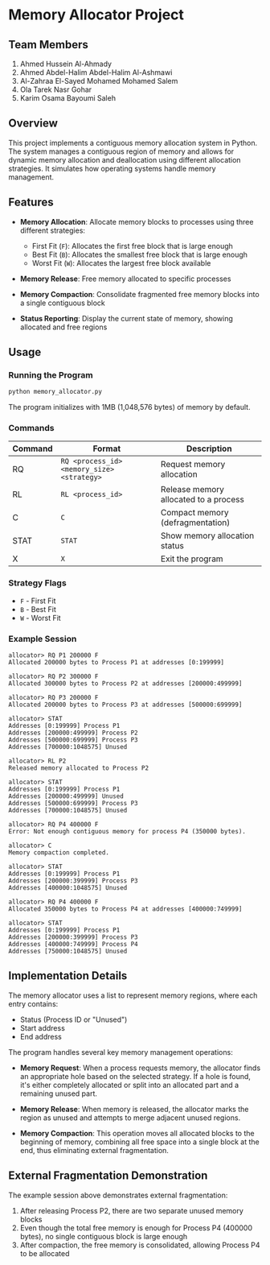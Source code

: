 # Memory Allocator Project

## Team Members
1. Ahmed Hussein Al-Ahmady
2. Ahmed Abdel-Halim Abdel-Halim Al-Ashmawi
3. Al-Zahraa El-Sayed Mohamed Mohamed Salem
4. Ola Tarek Nasr Gohar
5. Karim Osama Bayoumi Saleh

## Overview

This project implements a contiguous memory allocation system in Python. The system manages a contiguous region of memory and allows for dynamic memory allocation and deallocation using different allocation strategies. It simulates how operating systems handle memory management.

## Features

- **Memory Allocation**: Allocate memory blocks to processes using three different strategies:
  - First Fit (`F`): Allocates the first free block that is large enough
  - Best Fit (`B`): Allocates the smallest free block that is large enough
  - Worst Fit (`W`): Allocates the largest free block available

- **Memory Release**: Free memory allocated to specific processes

- **Memory Compaction**: Consolidate fragmented free memory blocks into a single contiguous block

- **Status Reporting**: Display the current state of memory, showing allocated and free regions

## Usage

### Running the Program

```bash
python memory_allocator.py
```

The program initializes with 1MB (1,048,576 bytes) of memory by default.

### Commands

| Command | Format | Description |
|---------|--------|-------------|
| RQ | `RQ <process_id> <memory_size> <strategy>` | Request memory allocation |
| RL | `RL <process_id>` | Release memory allocated to a process |
| C  | `C` | Compact memory (defragmentation) |
| STAT | `STAT` | Show memory allocation status |
| X  | `X` | Exit the program |

### Strategy Flags
- `F` - First Fit
- `B` - Best Fit
- `W` - Worst Fit

### Example Session

```
allocator> RQ P1 200000 F
Allocated 200000 bytes to Process P1 at addresses [0:199999]

allocator> RQ P2 300000 F
Allocated 300000 bytes to Process P2 at addresses [200000:499999]

allocator> RQ P3 200000 F
Allocated 200000 bytes to Process P3 at addresses [500000:699999]

allocator> STAT
Addresses [0:199999] Process P1
Addresses [200000:499999] Process P2
Addresses [500000:699999] Process P3
Addresses [700000:1048575] Unused

allocator> RL P2
Released memory allocated to Process P2

allocator> STAT
Addresses [0:199999] Process P1
Addresses [200000:499999] Unused
Addresses [500000:699999] Process P3
Addresses [700000:1048575] Unused

allocator> RQ P4 400000 F
Error: Not enough contiguous memory for process P4 (350000 bytes).

allocator> C
Memory compaction completed.

allocator> STAT
Addresses [0:199999] Process P1
Addresses [200000:399999] Process P3
Addresses [400000:1048575] Unused

allocator> RQ P4 400000 F
Allocated 350000 bytes to Process P4 at addresses [400000:749999]

allocator> STAT
Addresses [0:199999] Process P1
Addresses [200000:399999] Process P3
Addresses [400000:749999] Process P4
Addresses [750000:1048575] Unused
```

## Implementation Details

The memory allocator uses a list to represent memory regions, where each entry contains:
- Status (Process ID or "Unused")
- Start address
- End address

The program handles several key memory management operations:

- **Memory Request**: When a process requests memory, the allocator finds an appropriate hole based on the selected strategy. If a hole is found, it's either completely allocated or split into an allocated part and a remaining unused part.

- **Memory Release**: When memory is released, the allocator marks the region as unused and attempts to merge adjacent unused regions.

- **Memory Compaction**: This operation moves all allocated blocks to the beginning of memory, combining all free space into a single block at the end, thus eliminating external fragmentation.

## External Fragmentation Demonstration

The example session above demonstrates external fragmentation:
1. After releasing Process P2, there are two separate unused memory blocks
2. Even though the total free memory is enough for Process P4 (400000 bytes), no single contiguous block is large enough
3. After compaction, the free memory is consolidated, allowing Process P4 to be allocated
